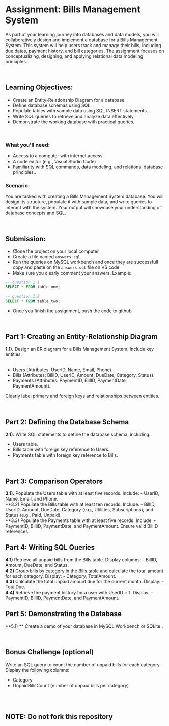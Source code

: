 # Assignment: Bills Management System
As part of your learning journey into databases and data models, you will collaboratively design and implement a database for a Bills Management System. This system will help users track and manage their bills, including due dates, payment history, and bill categories. The assignment focuses on conceptualizing, designing, and applying relational data modeling principles.

<br/>

## Learning Objectives:
- Create an Entity-Relationship Diagram for a database.
- Define database schemas using SQL.
- Populate tables with sample data using SQL INSERT statements.
- Write SQL queries to retrieve and analyze data effectively.
- Demonstrate the working database with practical queries.


<br/>

### What you'll need:
- Access to a computer with internet access
- A code editor (e.g., Visual Studio Code)
- Familiarity with SQL commands, data modeling, and relational database principles..

### Scenario:
You are tasked with creating a Bills Management System database. You will design its structure, populate it with sample data, and write queries to interact with the system. Your output will showcase your understanding of database concepts and SQL.

<br/>

## Submission:
- Clone the project on your local computer
- Create a file named ```answers.sql```
- Run the queries on MySQL workbench and once they are successfull copy and paste on the ```answers.sql``` file on VS code
- Make sure you clearly comment your answers. Example:
```sql
-- question 1.1
SELECT * FROM table_one;

-- question 1.2
SELECT * FROM table_two;
```
- Once you finish the assignment, push the code to github

<br/>

## Part 1: Creating an Entity-Relationship Diagram
**1.1).** Design an ER diagram for a Bills Management System. Include key entities: <br/><br/>
  - Users (Attributes: UserID, Name, Email, Phone).
  - Bills (Attributes: BillID, UserID, Amount, DueDate, Category, Status).
  - Payments (Attributes: PaymentID, BillID, PaymentDate, PaymentAmount). <br/>

Clearly label primary and foreign keys and relationships between entities.


<br/>

## Part 2: Defining the Database Schema
**2.1).** Write SQL statements to define the database schema, including:.<br/>
  - Users table.
  - Bills table with foreign key reference to Users.
  - Payments table with foreign key reference to Bills.

<br/>

## Part 3: Comparison Operators
**3.1).** Populate the Users table with at least five records. Include:
      - UserID, Name, Email, and Phone.<br/>
**3.2) Populate the Bills table with at least ten records. Include:
      - BillID, UserID, Amount, DueDate, Category (e.g., Utilities, Subscriptions), and Status (e.g., Paid, Unpaid).<br/>
**3.3) Populate the Payments table with at least five records. Include:
      - PaymentID, BillID, PaymentDate, and PaymentAmount. Ensure valid BillID references.<br/>

## Part 4: Writing SQL Queries
**4.1)** Retrieve all unpaid bills from the Bills table. Display columns:
      - BillID, Amount, DueDate, and Status.<br/>
**4.2)**  Group bills by category in the Bills table and calculate the total amount for each category. Display:
      - Category, TotalAmount.<br/>
**4.3)** Calculate the total unpaid amount due for the current month. Display:
      - TotalDue.<br/>
**4.4)** Retrieve the payment history for a user with UserID = 1. Display:
      - PaymentID, BillID, PaymentDate, and PaymentAmount.<br/>  
      
## Part 5: Demonstrating the Database
**5.1) ** Create a demo of your database in MySQL Workbench or SQLite..<br/>


<br/>

## Bonus Challenge (optional)
Write an SQL query to count the number of unpaid bills for each category.
Display the following columns:
  - Category
  - UnpaidBillsCount (number of unpaid bills per category)

<br/><br/>
## NOTE: Do not fork this repository
